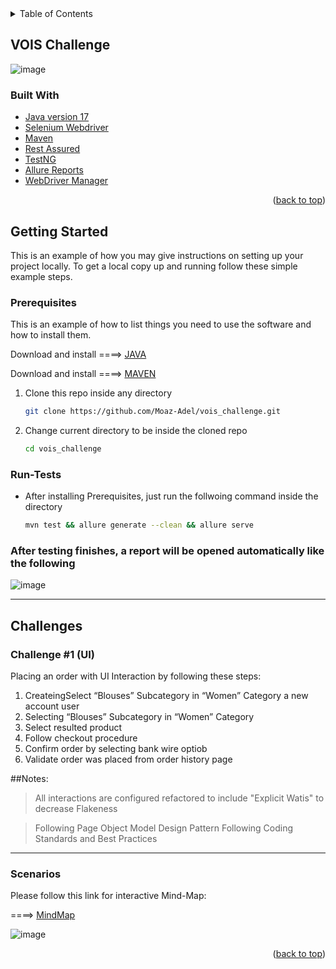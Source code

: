 <div id="top"></div>

<!-- TABLE OF CONTENTS -->
<details>
  <summary>Table of Contents</summary>
  <ol>
    <li>
      <a href="#About-the-Challenge">About The Challenge</a>
      <ul>
        <li><a href="#built-with">Built With</a></li>
      </ul>
    </li>
    <li>
      <a href="#getting-started">Getting Started</a>
      <ul>
        <li><a href="#prerequisites">Prerequisites</a></li>
        <li><a href="#Run-Tests">Run Tests</a></li>
      </ul>
    </li>
  </ol>
</details>



<!-- ABOUT THE PROJECT -->
## VOIS Challenge

![image](https://user-images.githubusercontent.com/66737098/153053941-a3c0cccc-bfce-47f7-a477-7acc25ae82ed.png)


### Built With

* [Java version 17](https://https://www.java.com/)
* [Selenium Webdriver](https://www.selenium.dev/)
* [Maven](https://maven.apache.org/)
* [Rest Assured](https://rest-assured.io/)
* [TestNG](https://testng.org/)
* [Allure Reports](https://docs.qameta.io/)
* [WebDriver Manager](https://github.com/bonigarcia/webdrivermanager)

<p align="right">(<a href="#top">back to top</a>)</p>



<!-- GETTING STARTED -->
## Getting Started

This is an example of how you may give instructions on setting up your project locally.
To get a local copy up and running follow these simple example steps.

### Prerequisites

This is an example of how to list things you need to use the software and how to install them.

Download and install  ====> [JAVA](https://www.digitalocean.com/community/tutorials/how-to-install-java-with-apt-on-ubuntu-18-04)

Download and install  ====> [MAVEN](https://maven.apache.org/install.html)


1. Clone this repo inside any directory
   ```sh
   git clone https://github.com/Moaz-Adel/vois_challenge.git
   ```
2. Change current directory to be inside the cloned repo
   ```sh
   cd vois_challenge
   ```

### Run-Tests
* After installing Prerequisites, just run the follwoing command inside the directory

   ```sh
   mvn test && allure generate --clean && allure serve
   ```
   
### After testing finishes, a report will be opened automatically like the following

![image](https://user-images.githubusercontent.com/66737098/153090168-10894799-0ba8-41eb-8081-49504141588a.png)

-----------------


## Challenges

### Challenge #1 (UI)
  Placing an order with UI Interaction by following these steps:
  
  1. CreateingSelect “Blouses” Subcategory in “Women” Category a new account user
  2. Selecting “Blouses” Subcategory in “Women” Category
  3. Select resulted product
  4. Follow checkout procedure
  5. Confirm order by selecting bank wire optiob
  6. Validate order was placed from order history page



##Notes:

> All interactions are configured refactored to include
> "Explicit Watis" to decrease Flakeness

> Following Page Object Model Design Pattern
> Following Coding Standards and Best Practices
--------------------------------
   
   
### Scenarios

Please follow this link for interactive Mind-Map:

   ====>  [MindMap](https://coggle.it/diagram/YgKgtTieqDCciCC_/t/automationpractice)
   
   ![image](https://user-images.githubusercontent.com/66737098/153052818-920b117f-e387-4e91-96ba-6ea4d5a0fb4a.png)

<p align="right">(<a href="#top">back to top</a>)</p>

